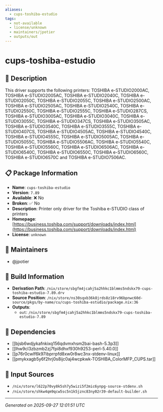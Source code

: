 ```yaml
---
aliases:
  - cups-toshiba-estudio
tags:
  - not-available
  - license/unknown
  - maintainers/jpotier
  - outputs/out
---
```


# cups-toshiba-estudio

## 📝 Description

This driver supports the following printers: TOSHIBA e-STUDIO2000AC,
TOSHIBA e-STUDIO2005AC, TOSHIBA e-STUDIO2040C, TOSHIBA e-STUDIO2050C,
TOSHIBA e-STUDIO2055C, TOSHIBA e-STUDIO2500AC, TOSHIBA e-STUDIO2505AC,
TOSHIBA e-STUDIO2540C, TOSHIBA e-STUDIO2550C, TOSHIBA e-STUDIO2555C,
TOSHIBA e-STUDIO287CS, TOSHIBA e-STUDIO3005AC, TOSHIBA e-STUDIO3040C,
TOSHIBA e-STUDIO3055C, TOSHIBA e-STUDIO347CS, TOSHIBA e-STUDIO3505AC,
TOSHIBA e-STUDIO3540C, TOSHIBA e-STUDIO3555C, TOSHIBA e-STUDIO407CS,
TOSHIBA e-STUDIO4505AC, TOSHIBA e-STUDIO4540C, TOSHIBA e-STUDIO4555C,
TOSHIBA e-STUDIO5005AC, TOSHIBA e-STUDIO5055C, TOSHIBA e-STUDIO5506AC,
TOSHIBA e-STUDIO5540C, TOSHIBA e-STUDIO5560C, TOSHIBA e-STUDIO6506AC,
TOSHIBA e-STUDIO6540C, TOSHIBA e-STUDIO6550C, TOSHIBA e-STUDIO6560C,
TOSHIBA e-STUDIO6570C and TOSHIBA e-STUDIO7506AC.


## 📋 Package Information

- **Name**: `cups-toshiba-estudio`
- **Version**: `7.89`
- **Available**: ❌ No
- **Broken**: ✅ No
- **Description**: Printer only driver for the Toshiba e-STUDIO class of printers
- **Homepage**: [https://business.toshiba.com/support/downloads/index.html](https://business.toshiba.com/support/downloads/index.html)
- **License**: `unknown`
## 👥 Maintainers

- @jpotier


## 🔧 Build Information

- **Derivation Path**: `/nix/store/sbgfm4jcahj5a2hhkc1blmms5ndskx79-cups-toshiba-estudio-7.89.drv`
- **Source Position**: `/nix/store/ns30sqxb36k8jrds8z18rv96bpnwc60d-source/pkgs/by-name/cu/cups-toshiba-estudio/package.nix:36`
- **Outputs**:
  - `out`:  `/nix/store/sbgfm4jcahj5a2hhkc1blmms5ndskx79-cups-toshiba-estudio-7.89`

## 🔗 Dependencies

- [[bjsb6wdjykafnkixq156qdvmxhsm2bai-bash-5.3p3]]
- [[lhw9cl3zbzmb2zj7fpi8dhxf930h9253-perl-5.40.0]]
- [[p76r0cwlf6k97ibprrpfd8xw0r8wc3nx-stdenv-linux]]
- [[pmykxagb5y6f2hrj0s8ijc0aj4wcpkwk-TOSHIBA_ColorMFP_CUPS.tar]]

## 📁 Input Sources

- `/nix/store/l622p70vy8k5sh7y5wizi5f2mic6ynpg-source-stdenv.sh`
- `/nix/store/shkw4qm9qcw5sc5n1k5jznc83ny02r39-default-builder.sh`

---
*Generated on 2025-09-27 12:01:51 UTC*
